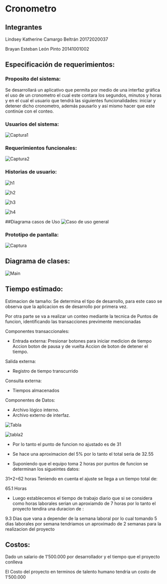 # Cronometro

## Integrantes
Lindsey Katherine Camargo Beltrán 20172020037

Brayan Esteban León Pinto 20141001002

## Especificación de requerimientos:

### Proposito del sistema:

Se desarrollará un aplicativo que permita por medio de una interfaz gráfica el uso de un cronometro el cual este contara los segundos, minutos y horas y en el  cual el usuario que tendrá las siguientes funcionalidades: iniciar y detener dicho cronometro, además pausarlo y así mismo hacer que este continúe con el conteo.

### Usuarios del sistema:

![Captura1](https://user-images.githubusercontent.com/54810355/95815533-81843700-0ce2-11eb-9ea2-f09980c0b155.PNG)

### Requerimientos funcionales:

![Captura2](https://user-images.githubusercontent.com/54810355/95816062-cbb9e800-0ce3-11eb-8fc7-ae5844c08c26.PNG)

### Historias de usuario:

![h1](https://user-images.githubusercontent.com/54810355/95817112-51d72e00-0ce6-11eb-9692-8ad51c64f79a.PNG)

![h2](https://user-images.githubusercontent.com/54810355/95817114-526fc480-0ce6-11eb-9406-21417230e1c4.PNG)

![h3](https://user-images.githubusercontent.com/54810355/95817115-526fc480-0ce6-11eb-98b6-cca8df35ad89.PNG)

![h4](https://user-images.githubusercontent.com/54810355/95817116-53085b00-0ce6-11eb-9d09-4e29ef306164.PNG)

##Diagrama casos de Uso 
![Caso de uso general](https://user-images.githubusercontent.com/54810276/95873107-32b3bd00-0d35-11eb-9cc1-1c75e62d8995.jpeg)


### Prototipo de pantalla:

![Captura](https://user-images.githubusercontent.com/54810355/95813944-b3939a00-0cde-11eb-9e96-7246422dd952.PNG)

## Diagrama de clases:

![Main](https://user-images.githubusercontent.com/54810355/95817340-cca04900-0ce6-11eb-81fb-1658e1b0d17d.jpg)

## Tiempo estimado:
Estimacion de tamaño: 
Se determina el tipo de desarrollo, para este caso se observa que la aplicacion es de desarrollo por primera vez.

Por otra parte se va a realizar un conteo mediante la tecnica de Puntos de funcion, identificando las transacciones previmente mencionadas

Componentes transaccionales: 
- Entrada externa: Presionar botones para iniciar medicion de tiempo
Accion boton de pausa y de vuelta
Accion de boton de detener el tiempo.

Salida externa: 
- Registro de tiempo transcurrido  

Consulta externa: 
- Tiempos almacenados 

Componentes de Datos: 

- Archivo lógico interno.
- Archivo externo de interfaz.

![Tabla](https://user-images.githubusercontent.com/54810276/95878667-187cdd80-0d3b-11eb-8fa2-524b0d21198b.PNG)

![tabla2](https://user-images.githubusercontent.com/54810276/95879616-2e3ed280-0d3c-11eb-86c0-eefb213ba37e.PNG)

- Por lo tanto el punto de funcion no ajustado es de 31 

- Se hace una aproximacion del 5% por lo tanto el total seria de 32.55

- Suponiendo que el equipo toma 2 horas por puntos de funcion se determinan los sigueintes datos: 

31*2=62 horas 
Teniendo en cuenta el ajuste se llega a un tiempo total de: 

65.1 Horas 

- Luego establecemos el tiempo de trabajo diario que si se considera como horas laborales serian un aproxiamdo de 7 horas por lo tanto el proyecto tendira una duracion de : 

9.3 Dias que vana a depender de la semana laboral por lo cual tomando 5 dias laborales por semana tendriamos un aproximado de 2 semanas para la realizacion del proyecto 



## Costos:

Dado un salario de 1'500.000 por desarrollador y el tiempo que el proyecto conlleva 

El Costo del proyecto en terminos de talento humano tendria un costo de 1'500.000


